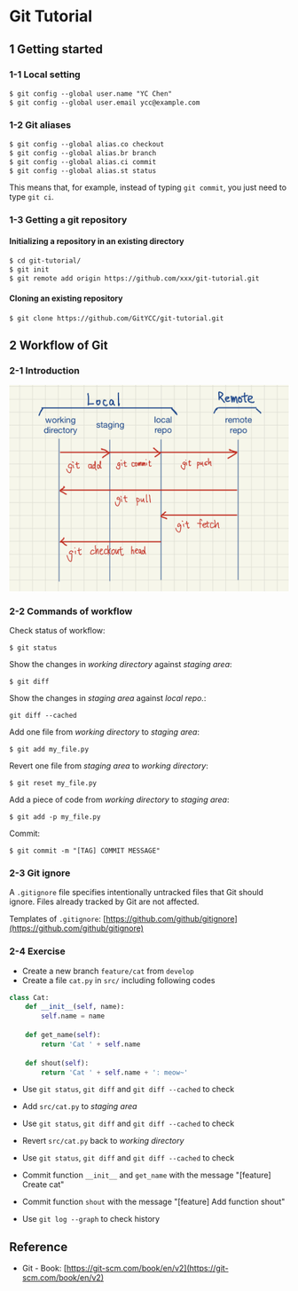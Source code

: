 # Git Tutorial

## 1 Getting started

### 1-1 Local setting

```
$ git config --global user.name "YC Chen"
$ git config --global user.email ycc@example.com
```

### 1-2 Git aliases

```
$ git config --global alias.co checkout
$ git config --global alias.br branch
$ git config --global alias.ci commit
$ git config --global alias.st status
```

This means that, for example, instead of typing `git commit`, you just need to type `git ci`.

### 1-3 Getting a git repository

#### Initializing a repository in an existing directory

```
$ cd git-tutorial/
$ git init
$ git remote add origin https://github.com/xxx/git-tutorial.git
```

#### Cloning an existing repository

```
$ git clone https://github.com/GitYCC/git-tutorial.git
```



## 2 Workflow of Git

### 2-1 Introduction

![](./assets/img_git_workflow.jpeg)

### 2-2 Commands of workflow

Check status of workflow:

```
$ git status
```

Show the changes in *working directory* against *staging area*:

```
$ git diff
```

Show the changes in *staging area* against *local repo.*:

```
git diff --cached
```

Add one file from *working directory* to *staging area*:

```
$ git add my_file.py
```

Revert one file from *staging area* to *working directory*:

```
$ git reset my_file.py
```

Add a piece of code from *working directory* to *staging area*:

```
$ git add -p my_file.py
```

Commit:

```
$ git commit -m "[TAG] COMMIT MESSAGE"
```

### 2-3 Git ignore

A `.gitignore` file specifies intentionally untracked files that Git should ignore. Files already tracked by Git are not affected.

Templates of `.gitignore`: [https://github.com/github/gitignore](https://github.com/github/gitignore)

### 2-4 Exercise

- Create a new branch `feature/cat` from `develop`
- Create a file `cat.py` in `src/` including following codes

```python
class Cat:
    def __init__(self, name):
        self.name = name
    
    def get_name(self):
        return 'Cat ' + self.name
      
    def shout(self):
      	return 'Cat ' + self.name + ': meow~'
```

- Use `git status`, `git diff` and `git diff --cached` to check
- Add `src/cat.py` to *staging area*
- Use `git status`, `git diff` and `git diff --cached` to check
- Revert `src/cat.py` back to *working directory*

- Use `git status`, `git diff` and `git diff --cached` to check
- Commit function `__init__` and `get_name` with the message "[feature] Create cat"
- Commit function `shout` with the message "[feature] Add function shout"
- Use `git log --graph` to check history



## Reference

- Git - Book: [https://git-scm.com/book/en/v2](https://git-scm.com/book/en/v2)

